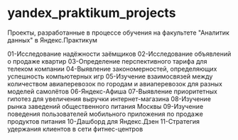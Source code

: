 # yandex_praktikum_projects
Проекты, разработанные в процессе обучения на факультете "Аналитик данных" в Яндекс.Практикум

01-Исследование надёжности заёмщиков
02-Исследование объявлений о продаже квартир
03-Определение перспективного тарифа для телеком компании
04-Выявление закономерностей, определяющих успешность компьютерных игр
05-Изучение взаимосвязей между количеством авиаперевозок по городам и авиаперевозок для разных моделей самолётов
06-Яндекс-Афиша
07-Выявление приоритетных гипотез для увеличения выручки интернет-магазина
08-Изучение рынка заведений общественного питания Москвы
09-Изучение поведения пользователей мобильного приложения по продаже продуктов питания
10-Дашборд для Яндекс.Дзен
11-Стратегия удержания клиентов в сети фитнес-центров
